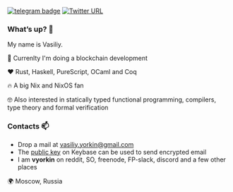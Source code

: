 [![telegram badge](https://img.shields.io/badge/%40vyorkin-telegram-%23fff)](https://t.me/vyorkin)
[![Twitter URL](https://img.shields.io/twitter/url?label=%40yorkin&url=https%3A%2F%2Ftwitter.com%2Fyorkin)](https://twitter.com/yorkin)

### What’s up? 👋

My name is Vasiliy.

🏢 Currenlty I'm doing a blockchain development

❤️ Rust, Haskell, PureScript, OCaml and Coq

🔥 A big Nix and NixOS fan

:nerd_face: Also interested in statically typed functional programming, compilers, type theory and formal verification

### Contacts :mailbox:

* Drop a mail at <vasiliy.yorkin@gmail.com>
* The [public key](https://keybase.io/vyorkin) on Keybase can be used to send encrypted email
* I am **vyorkin** on reddit, SO, freenode, FP-slack, discord and a few other places

🌍 Moscow, Russia
